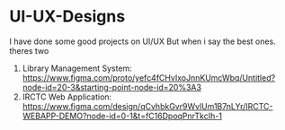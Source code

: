 # UI-UX-Designs

I have done some good projects on UI/UX But when i say the best ones. theres two 
1. Library Management System: https://www.figma.com/proto/yefc4fCHvIxoJnnKUmcWbq/Untitled?node-id=20-3&starting-point-node-id=20%3A3
2. IRCTC Web Application: https://www.figma.com/design/qCvhbkGvr9WvlUm1B7nLYr/IRCTC-WEBAPP-DEMO?node-id=0-1&t=fC16DpoqPnrTkcIh-1
